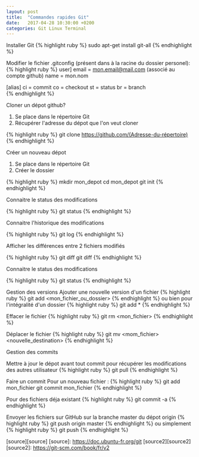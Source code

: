 ```yaml
---
layout: post
title:  "Commandes rapides Git"
date:   2017-04-28 10:30:00 +0200
categories: Git Linux Terminal 
---
```


Installer Git
{% highlight ruby %}
sudo apt-get install git-all
{% endhighlight %}

Modifier le fichier .gitconfig (présent dans à la racine du dossier personel):
{% highlight ruby %}
user] 
    email = mon.email@mail.com (associé au compte github)
    name = mon.nom 

 [alias] 
    ci = commit 
    co = checkout 
    st = status 
    br = branch  
{% endhighlight %}


Cloner un dépot github?

1. Se place dans le répertoire Git
2. Récupérer l'adresse du dépot que l'on veut cloner

{% highlight ruby %}
git clone https://github.com/(Adresse-du-répertoire)
{% endhighlight %}


Créer un nouveau dépot

1. Se place dans le répertoire Git
2. Créer le dossier

{% highlight ruby %}
mkdir mon_depot
cd mon_depot
git init
{% endhighlight %}




Connaitre le status des modifications

{% highlight ruby %}
git status
{% endhighlight %}

Connaitre l'historique des modifications

{% highlight ruby %}
git log
{% endhighlight %}


Afficher les différences entre 2 fichiers modifiés

{% highlight ruby %}
git diff
git diff <commit1> <commit2>
{% endhighlight %}

Connaitre le status des modifications

{% highlight ruby %}
git status
{% endhighlight %}

Gestion des versions
Ajouter une nouvelle version d'un fichier
{% highlight ruby %}
git add <mon_fichier_ou_dossier>
{% endhighlight %}
ou bien pour l'intégralité d'un dossier
{% highlight ruby %}
git add *
{% endhighlight %}

Effacer le fichier
{% highlight ruby %}
git rm <mon_fichier>
{% endhighlight %}


Déplacer le fichier
{% highlight ruby %}
git mv <mom_fichier> <nouvelle_destination>
{% endhighlight %}

Gestion des commits

Mettre à jour le dépot avant tout commit pour récupérer les modifications des autres utilisateur
{% highlight ruby %}
git pull
{% endhighlight %}

Faire un commit
Pour un nouveau fichier :
{% highlight ruby %}
git add mon_fichier
git commit mon_fichier
{% endhighlight %}

Pour des fichiers déja existant
{% highlight ruby %}
git commit -a
{% endhighlight %}

Envoyer les fichiers sur GitHub sur la branche master du dépot origin
{% highlight ruby %}
git push origin master
{% endhighlight %}
ou simplement
{% highlight ruby %}
git push 
{% endhighlight %}




[source][source]
[source]: https://doc.ubuntu-fr.org/git
[source2][source2]
[source2]: https://git-scm.com/book/fr/v2

